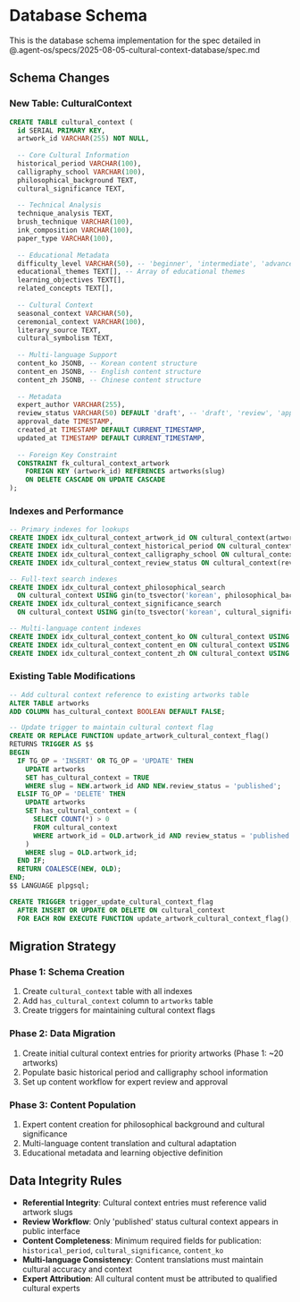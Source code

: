 # Database Schema

This is the database schema implementation for the spec detailed in @.agent-os/specs/2025-08-05-cultural-context-database/spec.md

## Schema Changes

### New Table: CulturalContext

```sql
CREATE TABLE cultural_context (
  id SERIAL PRIMARY KEY,
  artwork_id VARCHAR(255) NOT NULL,
  
  -- Core Cultural Information
  historical_period VARCHAR(100),
  calligraphy_school VARCHAR(100),
  philosophical_background TEXT,
  cultural_significance TEXT,
  
  -- Technical Analysis
  technique_analysis TEXT,
  brush_technique VARCHAR(100),
  ink_composition VARCHAR(100),
  paper_type VARCHAR(100),
  
  -- Educational Metadata
  difficulty_level VARCHAR(50), -- 'beginner', 'intermediate', 'advanced', 'expert'
  educational_themes TEXT[], -- Array of educational themes
  learning_objectives TEXT[],
  related_concepts TEXT[],
  
  -- Cultural Context
  seasonal_context VARCHAR(50),
  ceremonial_context VARCHAR(100),
  literary_source TEXT,
  cultural_symbolism TEXT,
  
  -- Multi-language Support
  content_ko JSONB, -- Korean content structure
  content_en JSONB, -- English content structure  
  content_zh JSONB, -- Chinese content structure
  
  -- Metadata
  expert_author VARCHAR(255),
  review_status VARCHAR(50) DEFAULT 'draft', -- 'draft', 'review', 'approved', 'published'
  approval_date TIMESTAMP,
  created_at TIMESTAMP DEFAULT CURRENT_TIMESTAMP,
  updated_at TIMESTAMP DEFAULT CURRENT_TIMESTAMP,
  
  -- Foreign Key Constraint
  CONSTRAINT fk_cultural_context_artwork 
    FOREIGN KEY (artwork_id) REFERENCES artworks(slug)
    ON DELETE CASCADE ON UPDATE CASCADE
);
```

### Indexes and Performance

```sql
-- Primary indexes for lookups
CREATE INDEX idx_cultural_context_artwork_id ON cultural_context(artwork_id);
CREATE INDEX idx_cultural_context_historical_period ON cultural_context(historical_period);
CREATE INDEX idx_cultural_context_calligraphy_school ON cultural_context(calligraphy_school);
CREATE INDEX idx_cultural_context_review_status ON cultural_context(review_status);

-- Full-text search indexes
CREATE INDEX idx_cultural_context_philosophical_search 
  ON cultural_context USING gin(to_tsvector('korean', philosophical_background));
CREATE INDEX idx_cultural_context_significance_search 
  ON cultural_context USING gin(to_tsvector('korean', cultural_significance));

-- Multi-language content indexes
CREATE INDEX idx_cultural_context_content_ko ON cultural_context USING gin(content_ko);
CREATE INDEX idx_cultural_context_content_en ON cultural_context USING gin(content_en);
CREATE INDEX idx_cultural_context_content_zh ON cultural_context USING gin(content_zh);
```

### Existing Table Modifications

```sql
-- Add cultural context reference to existing artworks table
ALTER TABLE artworks 
ADD COLUMN has_cultural_context BOOLEAN DEFAULT FALSE;

-- Update trigger to maintain cultural context flag
CREATE OR REPLACE FUNCTION update_artwork_cultural_context_flag()
RETURNS TRIGGER AS $$
BEGIN
  IF TG_OP = 'INSERT' OR TG_OP = 'UPDATE' THEN
    UPDATE artworks 
    SET has_cultural_context = TRUE 
    WHERE slug = NEW.artwork_id AND NEW.review_status = 'published';
  ELSIF TG_OP = 'DELETE' THEN
    UPDATE artworks 
    SET has_cultural_context = (
      SELECT COUNT(*) > 0 
      FROM cultural_context 
      WHERE artwork_id = OLD.artwork_id AND review_status = 'published'
    ) 
    WHERE slug = OLD.artwork_id;
  END IF;
  RETURN COALESCE(NEW, OLD);
END;
$$ LANGUAGE plpgsql;

CREATE TRIGGER trigger_update_cultural_context_flag
  AFTER INSERT OR UPDATE OR DELETE ON cultural_context
  FOR EACH ROW EXECUTE FUNCTION update_artwork_cultural_context_flag();
```

## Migration Strategy

### Phase 1: Schema Creation
1. Create `cultural_context` table with all indexes
2. Add `has_cultural_context` column to `artworks` table
3. Create triggers for maintaining cultural context flags

### Phase 2: Data Migration
1. Create initial cultural context entries for priority artworks (Phase 1: ~20 artworks)
2. Populate basic historical period and calligraphy school information
3. Set up content workflow for expert review and approval

### Phase 3: Content Population
1. Expert content creation for philosophical background and cultural significance
2. Multi-language content translation and cultural adaptation
3. Educational metadata and learning objective definition

## Data Integrity Rules

- **Referential Integrity**: Cultural context entries must reference valid artwork slugs
- **Review Workflow**: Only 'published' status cultural context appears in public interface
- **Content Completeness**: Minimum required fields for publication: `historical_period`, `cultural_significance`, `content_ko`
- **Multi-language Consistency**: Content translations must maintain cultural accuracy and context
- **Expert Attribution**: All cultural content must be attributed to qualified cultural experts